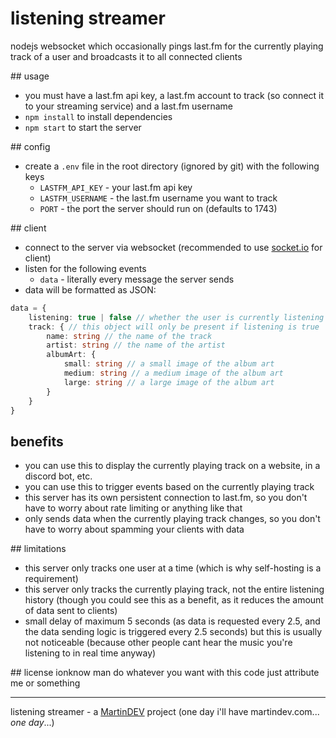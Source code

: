 # listening streamer

nodejs websocket which occasionally pings last.fm for the currently playing track of a user and broadcasts it to all connected clients

## usage
- you must have a last.fm api key, a last.fm account to track (so connect it to your streaming service) and a last.fm username
- `npm install` to install dependencies
- `npm start` to start the server

## config
- create a `.env` file in the root directory (ignored by git) with the following keys
    - `LASTFM_API_KEY` - your last.fm api key
    - `LASTFM_USERNAME` - the last.fm username you want to track
    - `PORT` - the port the server should run on (defaults to 1743)

## client
- connect to the server via websocket (recommended to use [socket.io](https://socket.io/) for client)
- listen for the following events
    - `data` - literally every message the server sends
- data will be formatted as JSON:
```ts
data = {
    listening: true | false // whether the user is currently listening to music
    track: { // this object will only be present if listening is true
        name: string // the name of the track
        artist: string // the name of the artist
        albumArt: {
            small: string // a small image of the album art
            medium: string // a medium image of the album art
            large: string // a large image of the album art
        }
    }
}
```
## benefits
- you can use this to display the currently playing track on a website, in a discord bot, etc.
- you can use this to trigger events based on the currently playing track
- this server has its own persistent connection to last.fm, so you don't have to worry about rate limiting or anything like that
- only sends data when the currently playing track changes, so you don't have to worry about spamming your clients with data

## limitations
- this server only tracks one user at a time (which is why self-hosting is a requirement)
- this server only tracks the currently playing track, not the entire listening history (though you could see this as a benefit, as it reduces the amount of data sent to clients)
- small delay of maximum 5 seconds (as data is requested every 2.5, and the data sending logic is triggered every 2.5 seconds) but this is usually not noticeable (because other people cant hear the music you're listening to in real time anyway)

## license
ionknow man do whatever you want with this code just attribute me or something

---

listening streamer - a [MartinDEV](https://www.martin.blue) project (one day i'll have martindev.com... *one day*...)